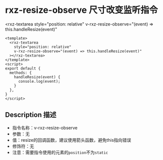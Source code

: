 # rxz-resize-observe 尺寸改变监听指令

<rxz-textarea 
  style="position: relative" 
  v-rxz-resize-observe="(event) => this.handleResize(event)"
></rxz-textarea>

``` vue
<template>
  <rxz-textarea 
    style="position: relative" 
    v-rxz-resize-observe="(event) => this.handleResize(event)"
  ></rxz-textarea>
</template>
<script>
export default {
  methods: {
    handleResize(event) {
      console.log(event);
    }
  },
}
</script>
```

## Description 描述

+ 指令名称：v-rxz-resize-observe
+ 参数：无
+ 值：resize的回调函数，建议使用箭头函数，避免this指向错误
+ 修饰符：无
+ 注意：需要指令使用的元素的`position`不为`static`

<script>
export default {
  methods: {
    handleResize(event) {
      console.log(event);
    }
  },
}
</script>